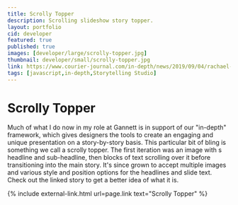 ```yaml
---
title: Scrolly Topper
description: Scrolling slideshow story topper.
layout: portfolio
cid: developer
featured: true
published: true
images: [developer/large/scrolly-topper.jpg]
thumbnail: developer/small/scrolly-topper.jpg
link: https://www.courier-journal.com/in-depth/news/2019/09/04/rachael-denhollander-sacrifice-continues-after-accusing-usa-gymnastics-larry-nassar/1919109001/
tags: [javascript,in-depth,Storytelling Studio]
---
```

# Scrolly Topper

Much of what I do now in my role at Gannett is in support of our "in-depth" framework, which gives designers the tools to create an engaging and unique presentation on a story-by-story basis. This particular bit of bling is something we call a scrolly topper. The first iteration was an image with s headline and sub-headline, then blocks of text scrolling over it before transitioning into the main story. It's since grown to accept multiple images and various style and position options for the headlines and slide text. Check out the linked story to get a better idea of what it is.

{% include external-link.html url=page.link text="Scrolly Topper" %}
